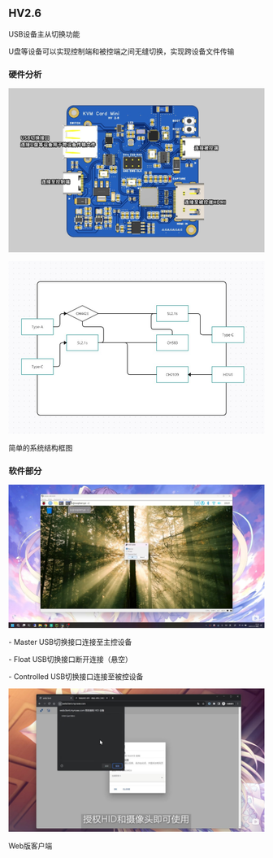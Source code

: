 ## HV2.6 

USB设备主从切换功能

U盘等设备可以实现控制端和被控端之间无缝切换，实现跨设备文件传输

 

### 硬件分析

![hKpa4u4PxegGPVCr2JAKcyb8GBJ3i4sHnqIIH5An](.\Document\Images\hKpa4u4PxegGPVCr2JAKcyb8GBJ3i4sHnqIIH5An.jpg)

![img](.\Document\Images\OqkMmGFWqzc19HXRmTqjMmWJ7LFyIBar70Tsb4bh.jpg)

简单的系统结构框图

 

### 软件部分

![bo5bQ83DBd2kRrmJnJrOaYuYEQluwcdC7EkIYT1T](.\Document\Images\bo5bQ83DBd2kRrmJnJrOaYuYEQluwcdC7EkIYT1T.jpg)

\- Master    USB切换接口连接至主控设备

\- Float     USB切换接口断开连接（悬空）

\- Controlled USB切换接口连接至被控设备

 

![8m1CQe2m8CiBCmADa5pUIVrscxnp87DDQDJAnUvU](.\Document\Images\8m1CQe2m8CiBCmADa5pUIVrscxnp87DDQDJAnUvU.jpg)

Web版客户端

